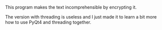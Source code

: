 This program makes the text incomprehensible by encrypting it.

The version with threading is useless and I just made it to learn a bit more how to use PyQt4
and threading together.
